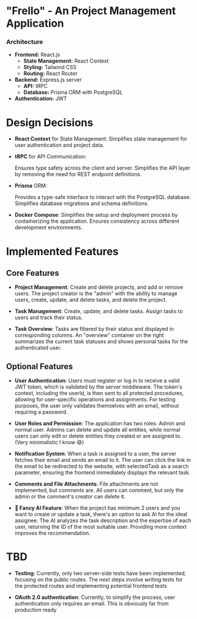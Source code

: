 # "Frello" - An Project Management Application

### Architecture

- **Frontend:** React.js
  - **State Management:** React Context
  - **Styling:** Tailwind CSS
  - **Routing:** React Router
- **Backend:** Express.js server
  - **API:** tRPC
  - **Database:** Prisma ORM with PostgreSQL
- **Authentication:** JWT

# Design Decisions

- **React Context** for State Management:
  Simplifies state management for user authentication and project data.

- **tRPC** for API Communication:

  Ensures type safety across the client and server. Simplifies the API layer by removing the need for REST endpoint definitions.

- **Prisma** ORM:

  Provides a type-safe interface to interact with the PostgreSQL database. Simplifies database migrations and schema definitions.

- **Docker Compose**:
  Simplifies the setup and deployment process by containerizing the application. Ensures consistency across different development environments.

# Implemented Features

## Core Features

- **Project Management**: Create and delete projects, and add or remove users. The project creator is the "admin" with the ability to manage users, create, update, and delete tasks, and delete the project.

- **Task Management**:
  Create, update, and delete tasks. Assign tasks to users and track their status.

- **Task Overview**:
  Tasks are filtered by their status and displayed in corresponding columns. An "overview" container on the right summarizes the current task statuses and shows personal tasks for the authenticated user.

## Optional Features

- **User Authentication**: Users must register or log in to receive a valid JWT token, which is validated by the server middleware. The token's context, including the userId, is then sent to all protected procedures, allowing for user-specific operations and assignments. For testing purposes, the user only validates themselves with an email, without requiring a password.

- **User Roles and Permission**: The application has two roles: Admin and normal user. Admins can delete and update all entities, while normal users can only edit or delete entities they created or are assigned to. (Very minimalistic I know 😄)

- **Notification System**: When a task is assigned to a user, the server fetches their email and sends an email to it. The user can click the link in the email to be redirected to the website, with selectedTask as a search parameter, ensuring the frontend immediately displays the relevant task.

- **Comments and File Attachments**: File attachments are not implemented, but comments are. All users can comment, but only the admin or the comment's creator can delete it.

- **🤖 Fancy AI Feature**: When the project has minimum 2 users and you want to create or update a task, there's an option to ask AI for the ideal assignee. The AI analyzes the task description and the expertise of each user, returning the ID of the most suitable user. Providing more context improves the recommendation.

# TBD

- **Testing**: Currently, only two server-side tests have been implemented, focusing on the public routes. The next steps involve writing tests for the protected routes and implementing potential frontend tests

- **OAuth 2.0 authentication**: Currently, to simplify the process, user authentication only requires an email. This is obviously far from production ready
